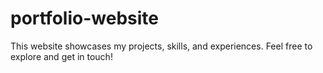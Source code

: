 # portfolio-website
This website showcases my projects, skills, and experiences. Feel free to explore and get in touch!
